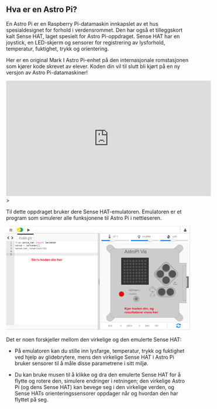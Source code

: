 ## Hva er en Astro Pi?

En Astro Pi er en Raspberry Pi-datamaskin innkapslet av et hus spesialdesignet for forhold i verdensrommet. Den har også et tilleggskort kalt Sense HAT, laget spesielt for Astro Pi-oppdraget. Sense HAT har en joystick, en LED-skjerm og sensorer for registrering av lysforhold, temperatur, fuktighet, trykk og orientering.

Her er en original Mark I Astro Pi-enhet på den internasjonale romstasjonen som kjører kode skrevet av elever. Koden din vil til slutt bli kjørt på en ny versjon av Astro Pi-datamaskiner!


<iframe width="560" height="315" src="https://www.youtube.com/embed/4ykbAJeGPMM" frameborder="0" allow="accelerometer; autoplay; encrypted-media; gyroscope; picture-in-picture" allowfullscreen mark="crwd-mark"></iframe>>

Til dette oppdraget bruker dere Sense HAT-emulatoren. Emulatoren er et program som simulerer alle funksjonene til Astro Pi i nettleseren.

![Et merket skjermbilde av Sense HAT-emulatoren med kodevinduet til venstre og emulatoren til høyre.](images/sense-hat-emulator.png)

Det er noen forskjeller mellom den virkelige og den emulerte Sense HAT:

- På emulatoren kan du stille inn lysfarge, temperatur, trykk og fuktighet ved hjelp av glidebrytere, mens den virkelige Sense HAT i Astro Pi bruker sensorer til å måle disse parametrene i sitt miljø.

- Du kan bruke musen til å klikke og dra den emulerte Sense HAT for å flytte og rotere den, simulere endringer i retningen; den virkelige Astro Pi (og dens Sense HAT) kan bevege seg i den virkelige verden, og Sense HATs orienteringssensorer oppdager når og hvordan den har flyttet på seg.
